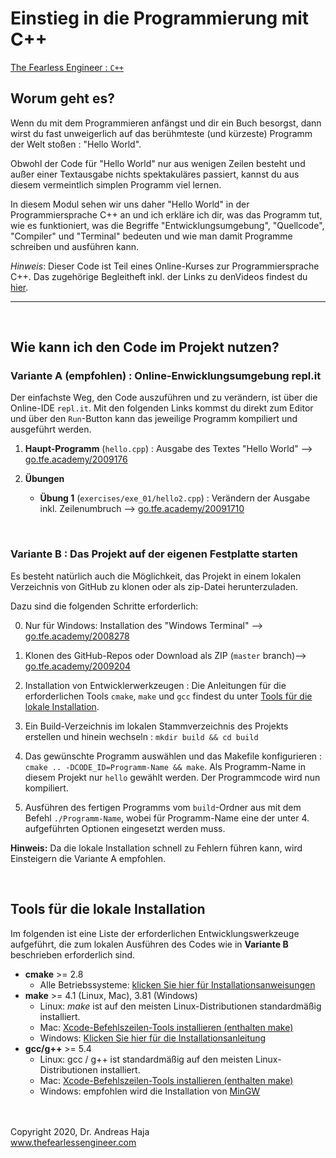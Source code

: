 # Einstieg in die Programmierung mit C++

[The Fearless Engineer : `C++`](https://www.thefearlessengineer.com/cpp-kurs)


## Worum geht es?

Wenn du mit dem Programmieren anfängst und dir ein Buch besorgst, dann wirst du fast unweigerlich auf das berühmteste (und kürzeste) Programm der Welt stoßen : "Hello World". 

Obwohl der Code für "Hello World" nur aus wenigen Zeilen besteht und außer einer Textausgabe nichts spektakuläres passiert, kannst du aus diesem vermeintlich simplen Programm viel lernen. 

In diesem Modul sehen wir uns daher "Hello World" in der Programmiersprache C++ an und ich erkläre ich dir, was das Programm tut, wie es funktioniert, was die Begriffe "Entwicklungsumgebung", "Quellcode", "Compiler" und "Terminal" bedeuten und wie man damit Programme schreiben und ausführen kann.

*Hinweis*: Dieser Code ist Teil eines Online-Kurses zur Programmiersprache C++. Das zugehörige Begleitheft inkl. der Links zu denVideos findest du [hier](https://go.tfe.academy/2009203).


---
<br>

## Wie kann ich den Code im Projekt nutzen?

###  **Variante A (empfohlen)** : Online-Enwicklungsumgebung repl.it

Der einfachste Weg, den Code auszuführen und zu verändern, ist über die Online-IDE `repl.it`. Mit den folgenden Links kommst du direkt zum Editor und über den `Run`-Button kann das jeweilige Programm kompiliert und ausgeführt werden. 

1. **Haupt-Programm** (`hello.cpp`) : Ausgabe des Textes "Hello World" --> [go.tfe.academy/2009176](https://go.tfe.academy/2009176)

2. **Übungen**
   - **Übung 1** (`exercises/exe_01/hello2.cpp`) : Verändern der Ausgabe inkl. Zeilenumbruch --> [go.tfe.academy/20091710](https://go.tfe.academy/20091710)

<br> 

###  **Variante B** : Das Projekt auf der eigenen Festplatte starten

Es besteht natürlich auch die Möglichkeit, das Projekt in einem lokalen Verzeichnis von GitHub zu klonen oder als zip-Datei herunterzuladen. 

Dazu sind die folgenden Schritte erforderlich:

0. Nur für Windows: Installation des "Windows Terminal" --> [go.tfe.academy/2008278](https://go.tfe.academy/2008278)

1. Klonen des GitHub-Repos oder Download als ZIP (`master` branch)--> [go.tfe.academy/2009204](https://go.tfe.academy/2009204)

2. Installation von Entwicklerwerkzeugen : Die Anleitungen für die erforderlichen Tools `cmake`, `make` und `gcc` findest du unter [Tools für die lokale Installation](#Tools-für-die-lokale-Installation).
   
3. Ein Build-Verzeichnis im lokalen Stammverzeichnis des Projekts erstellen und hinein wechseln :  `mkdir build && cd build`

4. Das gewünschte Programm auswählen und das Makefile konfigurieren : `cmake .. -DCODE_ID=Programm-Name && make`. Als Programm-Name in diesem Projekt nur `hello` gewählt werden. Der Programmcode wird nun kompiliert. 

5. Ausführen des fertigen Programms vom `build`-Ordner aus mit dem Befehl `./Programm-Name`, wobei für Programm-Name eine der unter 4. aufgeführten Optionen eingesetzt werden muss.

**Hinweis:** Da die lokale Installation schnell zu Fehlern führen kann, wird Einsteigern die Variante A empfohlen. 

<br>

## Tools für die lokale Installation

Im folgenden ist eine Liste der erforderlichen Entwicklungswerkzeuge aufgeführt, die zum lokalen Ausführen des Codes wie in **Variante B** beschrieben erforderlich sind. 

* **cmake** >= 2.8 
	* Alle Betriebssysteme:  [klicken Sie hier für Installationsanweisungen](https://cmake.org/install/) 
* **make** >= 4.1 (Linux, Mac), 3.81 (Windows) 
	* Linux: *make* ist auf den meisten Linux-Distributionen standardmäßig installiert. 
	* Mac:  [Xcode-Befehlszeilen-Tools installieren (enthalten make)](https://developer.apple.com/xcode/features/) 
	* Windows: [Klicken Sie hier für die Installationsanleitung](http://gnuwin32.sourceforge.net/packages/make.htm) 
* **gcc/g++** >= 5.4 
	* Linux: gcc / g++ ist standardmäßig auf den meisten Linux-Distributionen installiert. 
	* Mac: [Xcode-Befehlszeilen-Tools installieren (enthalten make)](https://developer.apple.com/xcode/features/) 
	* Windows: empfohlen wird die Installation von [MinGW](http://www.mingw.org/) 



<br><br>
Copyright 2020, Dr. Andreas Haja
<br>
www.thefearlessengineer.com



